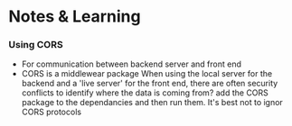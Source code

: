 # Notes & Learning

### Using CORS
- For communication between backend server and front end
- CORS is a middlewear package
When using the local server for the backend and a 'live server' for the front end, there are often security conflicts to identify where the data is coming from?
add the CORS package to the dependancies and then run them. It's best not to ignor CORS protocols 